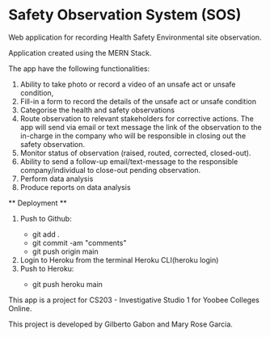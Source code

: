 # Safety Observation System (SOS)

<p>Web application for recording Health Safety Environmental site observation.</p>

<p>Application created using the MERN Stack.</p>

The app have the following functionalities:

<ol>
    <li>Ability to take photo or record a video of an unsafe act or unsafe condition,</li>
    <li>Fill-in a form to record the details of the unsafe act or unsafe condition</li>
    <li>Categorise the health and safety observations</li>
    <li>Route observation to relevant stakeholders for corrective actions. The app will send
    via email or text message the link of the observation to the in-charge in the
    company who will be responsible in closing out the safety observation.</li>
    <li>Monitor status of observation (raised, routed, corrected, closed-out).</li>
    <li>Ability to send a follow-up email/text-message to the responsible
    company/individual to close-out pending observation.</li>
    <li>Perform data analysis</li>
    <li>Produce reports on data analysis</li>
</ol>
** Deployment **
<ol>
    <li>Push to Github:</li>
        <ul>
            <li>git add .</li>
            <li>git commit -am "comments"</li>
            <li>git push origin main</li>
        </ul>
    <li>Login to Heroku from the terminal Heroku CLI(heroku login)</li>        
    <li>Push to Heroku:</li>
        <ul>
            <li>git push heroku main</li>
        </ul>        
</ol>
<p>This app is a project for CS203 - Investigative Studio 1 for Yoobee Colleges Online.</p>
<p>This project is developed by Gilberto Gabon and Mary Rose Garcia.<p>
